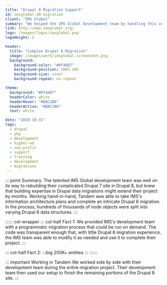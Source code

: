 ```yaml
---
title: "Drupal 8 Migration Support"
id: imsglobal-d8-migration
client: "IMS Global"
summary: "We helped the IMS Global Development team by handling this very complicated Drupal 8 Migration."
link: http://www.imsglobal.org/
logo: /images/logos/imsglobal.png
logoHeight: 2

header:
  title: "Complex Drupal 8 Migration"
  image: /images/work/imsglobal-screenshot.png
  background:
    background-color: "#0f4d87"
    background-position: 100% 20%
    background-size: cover
    background-repeat: no-repeat

theme:
  background: "#0f4d87"
  headerColor: white
  headerHover: "#BAC1B8"
  headerActive: "#BAC1B8"
  text: white

date: "2019-10-31"
tags:
  - drupal
  - php
  - development
  - higher-ed
  - non-profit
  - support
  - training
  - development
  - migrations
---
```

::: point Summary.
The talented IMS Global development team was well on its way to rebuilding their complicated Drupal 7 site in Drupal 8, but knew that building expertise in Drupal data migrations might extend their project by months. Working hand-in-hand, Tandem was able to take IMS's information architecture plans and complete an intricate Drupal 8 migration. In the process, hundreds of thousands of node objects were split into varying Drupal 8 data structures.
:::

:::::: col-wrapper
::: col-half Fact 1:
We provided IMS's development team with a programmatic migration process that could be run on demand. The code was transparent enough that, with little Drupal 8 migration experience, the IMS team was able to modify it as needed and use it to complete their project.
:::

::: col-half Fact 2:
:::big
200K+ entities
:::
::::::

::: important Working in Tandem
We worked side by side with their development team during the entire migration project.  Their development team then used our setup to finish the remaining portions of the Drupal 8 site.
:::
